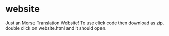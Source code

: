 # website
Just an Morse Translation Website!
To use click code then download as zip.
double click on website.html and it should open.
